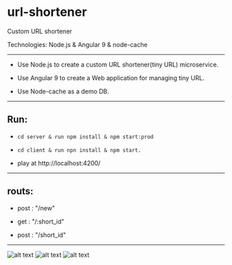 # url-shortener

Custom URL shortener

Technologies: Node.js & Angular 9 & node-cache

---

- Use Node.js to create a custom URL shortener(tiny URL) microservice.

- Use Angular 9 to create a Web application for managing tiny URL.

- Use Node-cache as a demo DB.

---

## Run:

-   ``` cd server & run npm install & npm start:prod  ```

-   ``` cd client & run npn install & npm start.  ```

- play at http://localhost:4200/ 

---

## routs:

- post : "/new"

- get : "/:short_id"

- post : "/short_id"

---

![alt text](https://res.cloudinary.com/dyy8fcstp/image/upload/v1587924703/shortener-url/1_vujtjz.jpg)
![alt text](https://res.cloudinary.com/dyy8fcstp/image/upload/v1587924707/shortener-url/2_mtyy8i.jpg)
![alt text](https://res.cloudinary.com/dyy8fcstp/image/upload/v1587924718/shortener-url/3_ag7o0d.jpg)
